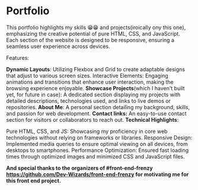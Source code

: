 # Portfolio
This portfolio highlights my skills  😁😁 and projects(iroically ony this one), emphasizing the creative potential of pure HTML, CSS, and JavaScript. Each section of the website is designed to be responsive, ensuring a seamless user experience across devices.

Features:

**Dynamic Layouts**: Utilizing Flexbox and Grid to create adaptable designs that adjust to various screen sizes.
Interactive Elements: Engaging animations and transitions that enhance user interaction, making the browsing experience enjoyable.
**Showcase Projects**(which I haven't built yet, for future in case): A dedicated section displaying my projects with detailed descriptions, technologies used, and links to live demos or repositories.
**About Me**: A personal section detailing my background, skills, and passion for web development.
**Contact links:** An easy-to-use contact section for visitors or collaborators to reach out.
**Technical Highlights**:

Pure HTML, CSS, and JS: Showcasing my proficiency in core web technologies without relying on frameworks or libraries.
Responsive Design: Implemented media queries to ensure optimal viewing on all devices, from desktops to smartphones.
Performance Optimization: Ensured fast loading times through optimized images and minimized CSS and JavaScript files.

**And special thanks to the organizers of #front-end-frenzy https://github.com/Dev-Wizards/front-end-frenzy for motivating me for this front end project.**

